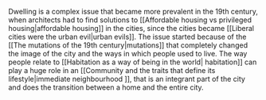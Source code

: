 ---
---

Dwelling is a complex issue that became more prevalent in the 19th century, when architects had to find solutions to [[Affordable housing vs privileged housing|affordable housing]] in the cities, since the cities became [[Liberal cities were the urban evil|urban evils]]. The issue started because of the [[The mutations of the 19th century|mutations]] that completely changed the image of the city and the ways in which people used to live. The way people relate to [[Habitation as a way of being in the world| habitation]] can play a huge role in an [[Community and the traits that define its lifestyle|immediate neighbourhood ]], that is an integrant part of the city and does the transition between a home and the entire city.